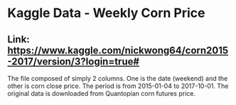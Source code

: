 # Kaggle Data - Weekly Corn Price 
## Link: https://www.kaggle.com/nickwong64/corn2015-2017/version/3?login=true# 
The file composed of simply 2 columns. One is the date (weekend) and the other is corn close price. 
The period is from 2015-01-04 to 2017-10-01. The original data is downloaded from Quantopian corn futures price.
